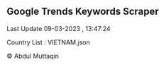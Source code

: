

## Google Trends Keywords Scraper 
 
Last Update 09-03-2023 , 13:47:24

Country List :
VIETNAM.json



© Abdul Muttaqin 
